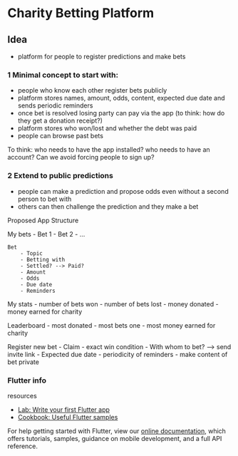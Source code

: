 # Charity Betting Platform

## Idea
- platform for people to register predictions and make bets

### 1 Minimal concept to start with:
- people who know each other register bets publicly
- platform stores names, amount, odds, content, expected due date and sends periodic reminders
- once bet is resolved losing party can pay via the app (to think: how do they get a donation receipt?)
- platform stores who won/lost and whether the debt was paid
- people can browse past bets

To think: who needs to have the app installed? who needs to have an account? Can we avoid forcing people to sign up?

### 2 Extend to public predictions
- people can make a prediction and propose odds even without a second person to bet with
- others can then challenge the prediction and they make a bet


Proposed App Structure

My bets
    - Bet 1
    - Bet 2
    - ...

    Bet
        - Topic
        - Betting with
        - Settled? --> Paid?
        - Amount
        - Odds
        - Due date
        - Reminders

My stats
    - number of bets won
    - number of bets lost
    - money donated
    - money earned for charity

Leaderboard
    - most donated
    - most bets one
    - most money earned for charity

Register new bet
    - Claim
    - exact win condition
    - With whom to bet? --> send invite link
    - Expected due date
    - periodicity of reminders
    - make content of bet private

### Flutter info

resources

- [Lab: Write your first Flutter app](https://flutter.dev/docs/get-started/codelab)
- [Cookbook: Useful Flutter samples](https://flutter.dev/docs/cookbook)

For help getting started with Flutter, view our
[online documentation](https://flutter.dev/docs), which offers tutorials,
samples, guidance on mobile development, and a full API reference.
